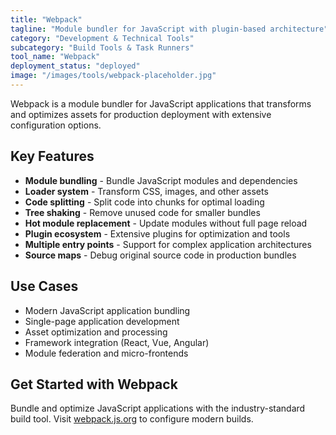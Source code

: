 ```yaml
---
title: "Webpack"
tagline: "Module bundler for JavaScript with plugin-based architecture"
category: "Development & Technical Tools"
subcategory: "Build Tools & Task Runners"
tool_name: "Webpack"
deployment_status: "deployed"
image: "/images/tools/webpack-placeholder.jpg"
---
```

Webpack is a module bundler for JavaScript applications that transforms and optimizes assets for production deployment with extensive configuration options.

## Key Features

- **Module bundling** - Bundle JavaScript modules and dependencies
- **Loader system** - Transform CSS, images, and other assets
- **Code splitting** - Split code into chunks for optimal loading
- **Tree shaking** - Remove unused code for smaller bundles
- **Hot module replacement** - Update modules without full page reload
- **Plugin ecosystem** - Extensive plugins for optimization and tools
- **Multiple entry points** - Support for complex application architectures
- **Source maps** - Debug original source code in production bundles

## Use Cases

- Modern JavaScript application bundling
- Single-page application development
- Asset optimization and processing
- Framework integration (React, Vue, Angular)
- Module federation and micro-frontends

## Get Started with Webpack

Bundle and optimize JavaScript applications with the industry-standard build tool. Visit [webpack.js.org](https://webpack.js.org) to configure modern builds.